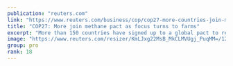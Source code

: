 ```yaml
---
publication: "reuters.com"
link: "https://www.reuters.com/business/cop/cop27-more-countries-join-methane-pact-focus-turns-farms-waste-2022-11-17/"
title: "COP27: More join methane pact as focus turns to farms"
excerpt: "More than 150 countries have signed up to a global pact to reduce methane emissions, around 50 more than when the initiative launched last year, the United States and European Union said on Thursday."
image: "https://www.reuters.com/resizer/KmLJxg22MsB_MkCLMVUgj_PuqMM=/1200x628/smart/filters:quality(80)/cloudfront-us-east-2.images.arcpublishing.com/reuters/LI6XJ7WMP5IOZFUE63TWHD5VGA.jpg"
group: pro
rank: 18
---
```

